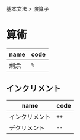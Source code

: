 基本文法 > 演算子
# 算術
|name|code   |
|----|-------|
|剰余 |```%```|

## インクリメント
|name        |code    |
|------------|--------|
|インクリメント|```++```|
|デクリメント  |```--```|
